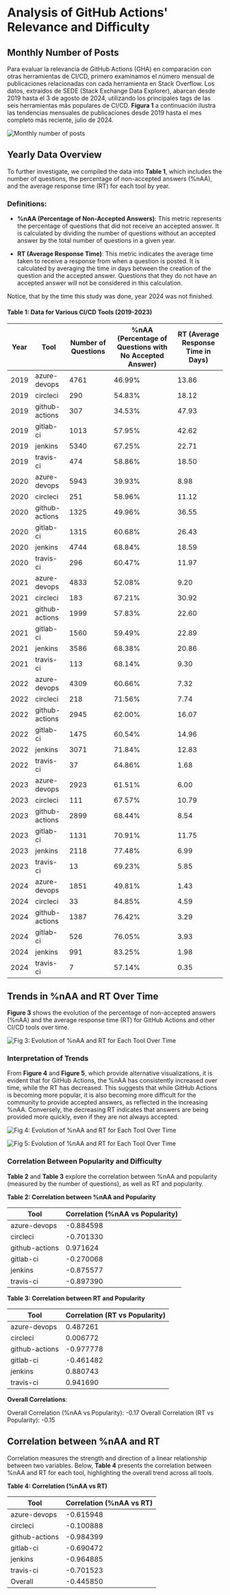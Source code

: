 # Analysis of GitHub Actions' Relevance and Difficulty

## Monthly Number of Posts

Para evaluar la relevancia de GitHub Actions (GHA) en comparación con otras herramientas de CI/CD, primero examinamos el número mensual de publicaciones relacionadas con cada herramienta en Stack Overflow. Los datos, extraídos de SEDE (Stack Exchange Data Explorer), abarcan desde 2019 hasta el 3 de agosto de 2024, utilizando los principales tags de las seis herramientas más populares de CI/CD. **Figura 1** a continuación ilustra las tendencias mensuales de publicaciones desde 2019 hasta el mes completo más reciente, julio de 2024.

![Monthly number of posts](figs/ci_tools_until_jul_2024.png)


## Yearly Data Overview

To further investigate, we compiled the data into **Table 1**, which includes the number of questions, the percentage of non-accepted answers (%nAA), and the average response time (RT) for each tool by year.

### Definitions:
- **%nAA (Percentage of Non-Accepted Answers)**: This metric represents the percentage of questions that did not receive an accepted answer. It is calculated by dividing the number of questions without an accepted answer by the total number of questions in a given year.
  
- **RT (Average Response Time)**: This metric indicates the average time taken to receive a response from when a question is posted. It is calculated by averaging the time in days between the creation of the question and the accepted answer. Questions that they do not have an accepted answer will not be considered in this calculation.

Notice, that by the time this study was done, year 2024 was not finished.


#### **Table 1: Data for Various CI/CD Tools (2019-2023)**

| Year | Tool           | Number of Questions | %nAA (Percentage of Questions with No Accepted Answer) | RT (Average Response Time in Days) |
|------|----------------|---------------------|-------------------------------------------------------|------------------------------------|
| 2019 | azure-devops   | 4761                | 46.99%                                                | 13.86                             |
| 2019 | circleci       | 290                 | 54.83%                                                | 18.12                             |
| 2019 | github-actions | 307                 | 34.53%                                                | 47.93                             |
| 2019 | gitlab-ci      | 1013                | 57.95%                                                | 42.62                             |
| 2019 | jenkins        | 5340                | 67.25%                                                | 22.71                             |
| 2019 | travis-ci      | 474                 | 58.86%                                                | 18.50                             |
| 2020 | azure-devops   | 5943                | 39.93%                                                | 8.98                              |
| 2020 | circleci       | 251                 | 58.96%                                                | 11.12                             |
| 2020 | github-actions | 1325                | 49.96%                                                | 36.55                             |
| 2020 | gitlab-ci      | 1315                | 60.68%                                                | 26.43                             |
| 2020 | jenkins        | 4744                | 68.84%                                                | 18.59                             |
| 2020 | travis-ci      | 296                 | 60.47%                                                | 11.97                             |
| 2021 | azure-devops   | 4833                | 52.08%                                                | 9.20                              |
| 2021 | circleci       | 183                 | 67.21%                                                | 30.92                             |
| 2021 | github-actions | 1999                | 57.83%                                                | 22.60                             |
| 2021 | gitlab-ci      | 1560                | 59.49%                                                | 22.89                             |
| 2021 | jenkins        | 3586                | 68.38%                                                | 20.86                             |
| 2021 | travis-ci      | 113                 | 68.14%                                                | 9.30                              |
| 2022 | azure-devops   | 4309                | 60.66%                                                | 7.32                              |
| 2022 | circleci       | 218                 | 71.56%                                                | 7.74                              |
| 2022 | github-actions | 2945                | 62.00%                                                | 16.07                             |
| 2022 | gitlab-ci      | 1475                | 60.54%                                                | 14.96                             |
| 2022 | jenkins        | 3071                | 71.84%                                                | 12.83                             |
| 2022 | travis-ci      | 37                  | 64.86%                                                | 1.68                              |
| 2023 | azure-devops   | 2923                | 61.51%                                                | 6.00                              |
| 2023 | circleci       | 111                 | 67.57%                                                | 10.79                             |
| 2023 | github-actions | 2899                | 68.44%                                                | 8.54                              |
| 2023 | gitlab-ci      | 1131                | 70.91%                                                | 11.75                             |
| 2023 | jenkins        | 2118                | 77.48%                                                | 6.99                              |
| 2023 | travis-ci      | 13                  | 69.23%                                                | 5.85                              |
| 2024 | azure-devops   | 1851                | 49.81%                                                | 1.43                              |
| 2024 | circleci       | 33                  | 84.85%                                                | 4.59                              |
| 2024 | github-actions | 1387                | 76.42%                                                | 3.29                              |
| 2024 | gitlab-ci      | 526                 | 76.05%                                                | 3.93                              |
| 2024 | jenkins        | 991                 | 83.25%                                                | 1.98                              |
| 2024 | travis-ci      | 7                   | 57.14%                                                | 0.35                              |


## Trends in %nAA and RT Over Time

**Figure 3** shows the evolution of the percentage of non-accepted answers (%nAA) and the average response time (RT) for GitHub Actions and other CI/CD tools over time.

![Fig 3: Evolution of %nAA and RT for Each Tool Over Time](figs/nAA_RT_vs_time_each_tool.png)

### Interpretation of Trends

From **Figure 4** and **Figure 5**, which provide alternative visualizations, it is evident that for GitHub Actions, the %nAA has consistently increased over time, while the RT has decreased. This suggests that while GitHub Actions is becoming more popular, it is also becoming more difficult for the community to provide accepted answers, as reflected in the increasing %nAA. Conversely, the decreasing RT indicates that answers are being provided more quickly, even if they are not always accepted.

![Fig 4: Evolution of %nAA and RT for Each Tool Over Time](figs/nAA_RT_vs_time.png)

![Fig 5: Evolution of %nAA and RT for Each Tool Over Time](figs/nAA_RT_vs_time_gha.png)


### Correlation Between Popularity and Difficulty

**Table 2** and **Table 3** explore the correlation between %nAA and popularity (measured by the number of questions), as well as RT and popularity.

**Table 2: Correlation between %nAA and Popularity**

| Tool           | Correlation (%nAA vs Popularity) |
|----------------|----------------------------------|
| azure-devops   | -0.884598                        |
| circleci       | -0.701330                        |
| github-actions | 0.971624                         |
| gitlab-ci      | -0.270068                        |
| jenkins        | -0.875577                        |
| travis-ci      | -0.897390                        |

**Table 3: Correlation between RT and Popularity**

| Tool           | Correlation (RT vs Popularity) |
|----------------|--------------------------------|
| azure-devops   | 0.487261                       |
| circleci       | 0.006772                       |
| github-actions | -0.977778                      |
| gitlab-ci      | -0.461482                      |
| jenkins        | 0.880743                       |
| travis-ci      | 0.941690                       |

**Overall Correlations**:

Overall Correlation (%nAA vs Popularity): -0.17 Overall Correlation (RT vs Popularity): -0.15


## Correlation between %nAA and RT

Correlation measures the strength and direction of a linear relationship between two variables. Below, **Table 4** presents the correlation between %nAA and RT for each tool, highlighting the overall trend across all tools.

**Table 4: Correlation (%nAA vs RT)**

| Tool         | Correlation (%nAA vs RT) |
|--------------|--------------------------|
| azure-devops | -0.615948                 |
| circleci     | -0.100888                 |
| github-actions | -0.984399               |
| gitlab-ci    | -0.690472                 |
| jenkins      | -0.964885                 |
| travis-ci    | -0.701523                 |
| Overall      | -0.445850                 |
